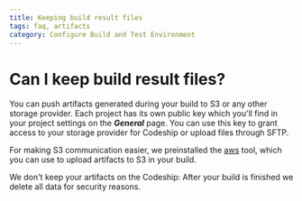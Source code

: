 ```yaml
---
title: Keeping build result files
tags: faq, artifacts
category: Configure Build and Test Environment
---
```


# Can I keep build result files?

You can push artifacts generated during your build to S3 or any other storage provider. Each project has its own public key which you'll find in your project settings on the ***General*** page. You can use this key to grant access to your storage provider for Codeship or upload files through SFTP.

For making S3 communication easier, we preinstalled the [aws](http://timkay.com/aws) tool, which you can use to upload artifacts to S3 in your build.

We don't keep your artifacts on the Codeship: After your build is finished we delete all data for security reasons.
